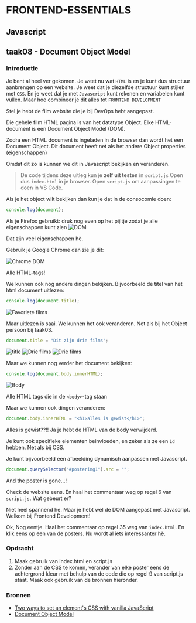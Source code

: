 # FRONTEND-ESSENTIALS

## Javascript

## taak08 - Document Object Model

### Introductie

Je bent al heel ver gekomen. Je weet nu wat `HTML` is en je kunt dus structuur aanbrengen op een website. Je weet dat je diezelfde structuur kunt stijlen met `CSS`. En je weet dat je met `Javascript` kunt rekenen en variabelen kunt vullen. Maar hoe combineer je dit alles tot `FRONTEND DEVELOPMENT`

Stel je hebt de film website die je bij DevOps hebt aangepast.

Die gehele film HTML pagina is van het datatype Object. Elke HTML-document is een Document Object Model (DOM).

Zodra een HTML document is ingeladen in de browser dan wordt het een Document Object. Dit document heeft net als het andere Object properties (eigenschappen)

Omdat dit zo is kunnen we dit in Javascript bekijken en veranderen.

> De code tijdens deze uitleg kun je __zelf uit testen__ in `script.js`
> Open dus `index.html` in je browser.
> Open `script.js` om aanpassingen te doen in VS Code.

Als je het object wilt bekijken dan kun je dat in de consocomle doen:

```js
console.log(document);
```

Als je Firefox gebruikt: druk nog even op het pijltje zodat je alle eigenschappen kunt zien
![DOM](images/dommetpijl.png)

Dat zijn veel eigenschappen hè.

Gebruik je Google Chrome dan zie je dit:

![Chrome DOM](images/chrome-dom.png)

Alle HTML-tags!

We kunnen ook nog andere dingen bekijken. Bijvoorbeeld de titel van het html document uitlezen:

```js
console.log(document.title);
```

![Favoriete films](images/favo-films.png)

Maar uitlezen is saai. We kunnen het ook veranderen. Net als bij het Object persoon bij taak03.

```js
document.title = "Dit zijn drie films";
```

![title](images/title.png)
![Drie films](images/driefilms1.png)
![Drie films](images/driefilms2.png)

Maar we kunnen nog verder het document bekijken:

```js
console.log(document.body.innerHTML);
```

![Body](images/body.png)

Alle HTML tags die in de `<body>`-tag staan

Maar we kunnen ook dingen veranderen:

```js
document.body.innerHTML = "<h1>alles is gewist</h1>";
```

Alles is gewist??!! Ja je hebt de HTML van de body verwijderd.

Je kunt ook specifieke elementen beinvloeden, en zeker als ze een `id` hebben. Net als bij CSS.

Je kunt bijvoorbeeld een afbeelding dynamisch aanpassen met Javascript.

```js
document.querySelector("#posterimg1").src = "";
```

And the poster is gone...!

Check de website eens. En haal het commentaar weg op regel 6 van `script.js`. Wat gebeurt er?

Niet heel spannend he. Maar je hebt wel de DOM aangepast met Javascript. Welkom bij Frontend Development!

Ok, Nog eentje. Haal het commentaar op regel 35 weg van `index.html`. En klik eens op een van de posters. Nu wordt al iets interessanter hè.

### Opdracht

1. Maak gebruik van index.html en script.js
2. Zonder aan de CSS te komen, verander van elke poster eens de achtergrond kleur met behulp van de code die op regel 9 van script.js staat. Maak ook gebruik van de bronnen hieronder.

### Bronnen

- [Two ways to set an element's CSS with vanilla JavaScript](https://gomakethings.com/two-ways-to-set-an-elements-css-with-vanilla-javascript/)
- [Document Object Model](https://www.javatpoint.com/document-object-model)
  